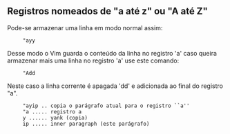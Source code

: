 Registros nomeados de "a até z" ou "A até Z"
--------------------------------------------

Pode-se armazenar uma linha em modo normal assim:

         "ayy

Desse modo o Vim guarda o conteúdo da linha no registro 'a'
caso queira armazenar mais uma linha no registro 'a' use
este comando:

         "Add

Neste caso a linha corrente é apagada 'dd' e adicionada ao
final do registro "a".

         "ayip .. copia o parágrafo atual para o registro ``a''
         "a ..... registro a
         y ...... yank (copia)
         ip ..... inner paragraph (este parágrafo)

